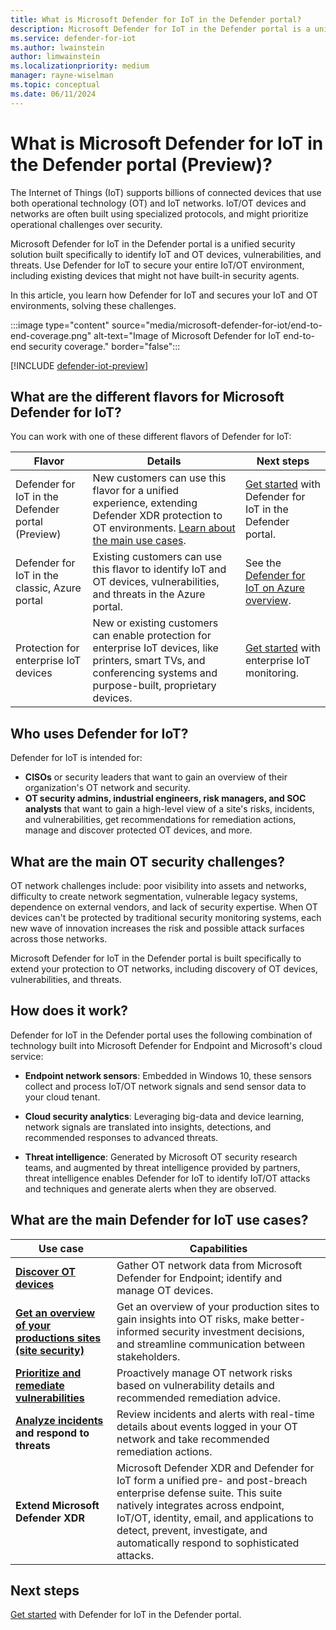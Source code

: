 ```yaml
---
title: What is Microsoft Defender for IoT in the Defender portal?
description: Microsoft Defender for IoT in the Defender portal is a unified security solution built specifically to identify IoT and OT devices, vulnerabilities, and threats.
ms.service: defender-for-iot
ms.author: lwainstein
author: limwainstein
ms.localizationpriority: medium
manager: rayne-wiselman
ms.topic: conceptual
ms.date: 06/11/2024
---
```


# What is Microsoft Defender for IoT in the Defender portal (Preview)?

The Internet of Things (IoT) supports billions of connected devices that use both operational technology (OT) and IoT networks. IoT/OT devices and networks are often built using specialized protocols, and might prioritize operational challenges over security.

Microsoft Defender for IoT in the Defender portal is a unified security solution built specifically to identify IoT and OT devices, vulnerabilities, and threats. Use Defender for IoT to secure your entire IoT/OT environment, including existing devices that might not have built-in security agents.

In this article, you learn how Defender for IoT and secures your IoT and OT environments, solving these challenges.

:::image type="content" source="media/microsoft-defender-for-iot/end-to-end-coverage.png" alt-text="Image of Microsoft Defender for IoT end-to-end security coverage." border="false":::

[!INCLUDE [defender-iot-preview](../includes//defender-for-iot-defender-public-preview.md)]

## What are the different flavors for Microsoft Defender for IoT?

You can work with one of these different flavors of Defender for IoT:

|Flavor  |Details  |Next steps  |
|---------|---------|---------|
|Defender for IoT in the Defender portal (Preview)  |New customers can use this flavor for a unified experience, extending Defender XDR protection to OT environments. [Learn about the main use cases](#what-are-the-main-defender-for-iot-use-cases).  |[Get started](get-started.md) with Defender for IoT in the Defender portal. |
|Defender for IoT in the classic, Azure portal    |Existing customers can use this flavor to identify IoT and OT devices, vulnerabilities, and threats in the Azure portal.  |See the [Defender for IoT on Azure overview](/azure/defender-for-iot/organizations/overview).         |
|Protection for enterprise IoT devices     |New or existing customers can enable protection for enterprise IoT devices, like printers, smart TVs, and conferencing systems and purpose-built, proprietary devices. |[Get started](/azure/defender-for-iot/organizations/eiot-sensor) with enterprise IoT monitoring.         |

## Who uses Defender for IoT?

Defender for IoT is intended for:

- **CISOs** or security leaders that want to gain an overview of their organization's OT network and security.
- **OT security admins, industrial engineers, risk managers, and SOC analysts​** that want to gain a high-level view of a site's risks, incidents, and vulnerabilities, get recommendations for remediation actions, manage and discover protected OT devices, and more.

## What are the main OT security challenges?

OT network challenges include: poor visibility into assets and networks, difficulty to create network segmentation, vulnerable legacy systems, dependence on external vendors, and lack of security expertise. When OT devices can't be protected by traditional security monitoring systems, each new wave of innovation increases the risk and possible attack surfaces across those networks.

Microsoft Defender for IoT in the Defender portal is built specifically to extend your protection to OT networks, including discovery of OT devices, vulnerabilities, and threats.

## How does it work?

Defender for IoT in the Defender portal uses the following combination of technology built into Microsoft Defender for Endpoint and Microsoft's cloud service:

- **Endpoint network sensors**: Embedded in Windows 10, these sensors collect and process IoT/OT network signals and send sensor data to your cloud tenant.

- **Cloud security analytics**: Leveraging big-data and device learning, network signals are translated into insights, detections, and recommended responses to advanced threats.

- **Threat intelligence**: Generated by Microsoft OT security research teams, and augmented by threat intelligence provided by partners, threat intelligence enables Defender for IoT to identify IoT/OT attacks and techniques and generate alerts when they are observed.

## What are the main Defender for IoT use cases?

|Use case  |Capabilities  |
|---------|---------|
|**[Discover OT devices](manage-devices-inventory.md)**     |Gather OT network data from Microsoft Defender for Endpoint; identify and  manage OT devices.  |
|**[Get an overview of your productions sites (site security)](site-security-overview.md)** |Get an overview of your production sites to gain insights into OT risks, make better-informed security investment decisions​, and streamline communication between stakeholders. |
|**[Prioritize and remediate vulnerabilities](discover-vulnerabilities.md)**     |Proactively manage OT network risks based on vulnerability details and recommended remediation advice.  |
|**[Analyze incidents](investigate-threats.md) and respond to threats**     |Review incidents and alerts with real-time details about events logged in your OT network and take recommended remediation actions. |
|**Extend Microsoft Defender XDR**     |Microsoft Defender XDR and Defender for IoT form a unified pre- and post-breach enterprise defense suite. This suite natively integrates across endpoint, IoT/OT, identity, email, and applications to detect, prevent, investigate, and automatically respond to sophisticated attacks. |

## Next steps

[Get started](get-started.md) with Defender for IoT in the Defender portal.